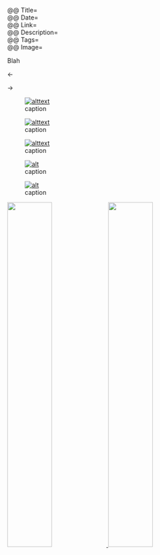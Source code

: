 @@ Title=  
@@ Date=  
@@ Link=  
@@ Description=  
@@ Tags=  
@@ Image=  

<div class="topstory">Blah
</div>

&#8592;

&#8594;

<figure>
	<a class="nohover" href="link">
		<img src="image" alt="alttext" />
	</a>
	<figcaption>caption</figcaption>
</figure>

<figure class="figleft">
	<a class="nohover" href="link">
		<img src="image" alt="alttext" />
	</a>
	<figcaption>caption</figcaption>
</figure>

<figure class="wide">
	<a class="nohover" href="link">
		<img src="image" alt="alttext" />
	</a>
	<figcaption>caption</figcaption>
</figure>

<figure class="twoleft">
	<a class="nohover" href="link">
		<img src="link" alt="alt" />
	</a>
	<figcaption>caption</figcaption>
</figure>

<figure class="tworight">
	<a class="nohover" href="link">
		<img src="link" alt="alt" />
	</a>
	<figcaption>caption</figcaption>
</figure>

<div class="center">
	<a class="nohover" href="link">
    	<img src="link" class="left" width="45%" style="padding-bottom: 1.5em;" />
    </a>
    <a class="nohover" href="link">
    	<img src="link" class="right" width="45%" />
    </a>
</div>